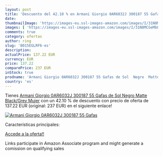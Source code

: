 ```yaml
---
layout: post
title: 'Descuento del 42.10 % en Armani Giorgio 0AR6032J 300187 55 Gafas '
date: 
thumbnailImage: 'https://images-eu.ssl-images-amazon.com/images/I/31N8MCGeMbL._SL200_.jpg'
images: [ 'https://images-eu.ssl-images-amazon.com/images/I/31N8MCGeMbL._SL200_.jpg' ]
comments: true
category: ofertas
author: ring
slug: 'B015EGLRF6-es'
description:
actualPrice: 137.22 EUR
currency: EUR
price: 137.22
comparePrice: 237 EUR
inStock: true
prodname: 'Armani Giorgio 0AR6032J 300187 55 Gafas de Sol  Negro  Matte Black/Grey   Mujer'
country: 'es'
---
```


Tienes [Armani Giorgio 0AR6032J 300187 55 Gafas de Sol  Negro  Matte Black/Grey   Mujer](https://www.amazon.es/dp/B015EGLRF6/?tag=tolees-21) con un 42.10 % de descuento con precio de oferta de 137.22 EUR (original: 237 EUR) en el siguiente enlace!

[![Armani Giorgio 0AR6032J 300187 55 Gafas ](https://images-eu.ssl-images-amazon.com/images/I/31N8MCGeMbL._SL200_.jpg)](https://www.amazon.es/dp/B015EGLRF6/?tag=tolees-21)

Características principales:


[Accede a la oferta!!](https://www.amazon.es/dp/B015EGLRF6/?tag=tolees-21)

Links participate in Amazon Associate program and might generate a comission on qualifying sales


